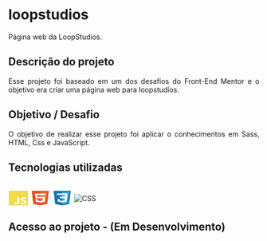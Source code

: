 # loopstudios
Página web da LoopStudios.

## Descrição do projeto
<p align="justify">Esse projeto foi baseado em um dos desafios do Front-End Mentor e o objetivo era criar uma página web para loopstudios.</p>

## Objetivo / Desafio

<p align="justify">O objetivo de realizar esse projeto foi aplicar o conhecimentos em Sass, HTML, Css e JavaScript.</p>

## Tecnologias utilizadas

<div style="display: inline_block"><br>
  <img align="center" alt="Js" height="30" width="40" src="https://raw.githubusercontent.com/devicons/devicon/master/icons/javascript/javascript-plain.svg">
  <!--<img align="center" alt="Ts" height="30" width="40" src="https://raw.githubusercontent.com/devicons/devicon/master/icons/typescript/typescript-plain.svg">
  <img align="center" alt="React" height="30" width="40" src="https://raw.githubusercontent.com/devicons/devicon/master/icons/react/react-original.svg">-->
  <img align="center" alt="HTML" height="30" width="40" src="https://raw.githubusercontent.com/devicons/devicon/master/icons/html5/html5-original.svg">
  <img align="center" alt="CSS" height="30" width="40" src="https://raw.githubusercontent.com/devicons/devicon/master/icons/css3/css3-original.svg">
  <img align="center" alt="CSS" height="30" width="40" src="https://cdn.jsdelivr.net/gh/devicons/devicon/icons/sass/sass-original.svg" />
          
</div>

## Acesso ao projeto - (Em Desenvolvimento)

<!--Você pode [acessar o código fonte do projeto](https://github.com/fabricioronaldo/interactive-rating-component-main) ou [Visualiza-lo - https://fabricioronaldo.github.io/interactive-rating-component-main/](https://fabricioronaldo.github.io/interactive-rating-component-main/)--> 
